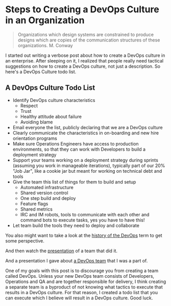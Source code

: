 # Steps to Creating a DevOps Culture in an Organization

> Organizations which design systems are constrained to produce designs which are copies of the communication structures of these organizations.
> M. Conway

I started out writing a verbose post about how to create a DevOps culture in an enterprise. After sleeping on it, I realized that people really need tactical suggestions on how to create a DevOps culture, not just a description. So here's a DevOps Culture todo list.

## A DevOps Culture Todo List

- Identify DevOps culture characteristics
  - Respect
  - Trust
  - Healthy attitude about failure
  - Avoiding blame
- Email everyone the list, publicly declaring that we are a DevOps culture
- Clearly communicate the characteristics in on-boarding and new hire orientation programs
- Make sure Operations Engineers have access to production environments, so that they can work with Developers to build a deployment strategy
- Support your teams working on a deployment strategy during sprints (assuming you work in manageable iterations), typically part of our 20% "Job Jar", like a cookie jar but meant for working on technical debt and tools
- Give the team this list of things for them to build and setup
  - Automated infrastructure
  - Shared version control
  - One step build and deploy
  - Feature flags
  - Shared metrics
  - IRC and IM robots, tools to communicate with each other and command bots to execute tasks, yes you have to have this!
- Let team build the tools they need to deploy and collaborate

You also might want to take a look at the [history of the DevOps](http://itrevolution.com/the-history-of-devops/) term to get some perspective.

And then watch the [presentation](https://www.youtube.com/watch?v=LdOe18KhtT4) of a team that did it.

And a presentation I gave about [a DevOps team](http://www.devopslive.org/devops-at-gamestop/) that I was a part of.

One of my goals with this post is to discourage you from creating a team called DevOps. Unless your new DevOps team consists of Developers, Operations and QA and are together responsible for delivery, I think creating a separate team is a byproduct of not knowing what tactics to execute that results in a DevOps culture. For that reason, I created a todo list that you can execute which I believe will result in a DevOps culture. Good luck.

<script server>
  export default {
    layout: './layouts/post.html',
    title: 'Steps to Creating a DevOps Culture in an Organization',
    excerpt: "I started out writing a verbose post about how to create a DevOps culture in an enterprise. After sleeping on it, I realized that people really need tactical suggestions on how to create a DevOps culture, not just a description. So here's a DevOps Culture todo list.",
    shouldPublish: true,
    uri: '/blog/2014/devops.html',
    published: new Date('2014-05-01T16:43:08.111Z'),
    tags: ['devops'],
    image: ''
  }
</script>